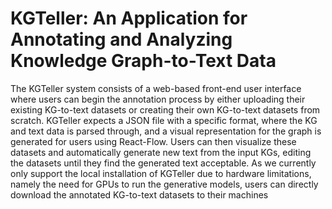 # KGTeller: An Application for Annotating and Analyzing Knowledge Graph-to-Text Data

The KGTeller system consists of a web-based front-end user interface where users can begin the annotation process by either uploading their existing KG-to-text datasets or creating their own KG-to-text datasets from scratch.
KGTeller expects a JSON file with a specific format, where the KG and text data is parsed through,
and a visual representation for the graph is generated for users using React-Flow. Users can then
visualize these datasets and automatically generate
new text from the input KGs, editing the datasets
until they find the generated text acceptable. As
we currently only support the local installation of
KGTeller due to hardware limitations, namely the
need for GPUs to run the generative models, users
can directly download the annotated KG-to-text
datasets to their machines
